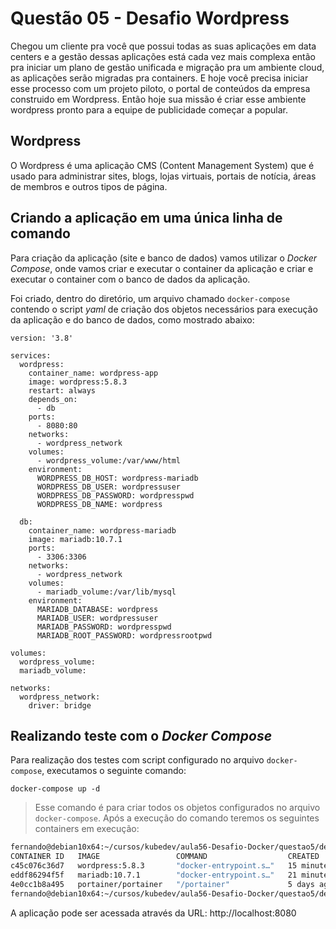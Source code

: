 
# Questão 05 - Desafio Wordpress

Chegou um cliente pra você que possui todas as suas aplicações em data centers e a gestão dessas aplicações está cada vez mais complexa então pra iniciar um plano de
gestão unificada e migração pra um ambiente cloud, as aplicações serão migradas pra containers. E hoje você precisa iniciar esse processo com um projeto piloto, o portal de
conteúdos da empresa construido em Wordpress. Então hoje sua missão é criar esse ambiente wordpress pronto para a equipe de publicidade começar a popular.

## Wordpress

O Wordpress é uma aplicação CMS (Content Management System) que é usado para administrar sites, blogs, lojas virtuais, portais de notícia, áreas de membros e outros tipos de página.

## Criando a aplicação em uma única linha de comando

Para criação da aplicação (site e banco de dados) vamos utilizar o *Docker Compose*, onde vamos criar e executar o container da aplicação e criar e executar o container com o banco de dados da aplicação.

Foi criado, dentro do diretório, um arquivo chamado `docker-compose` contendo o script *yaml* de criação dos objetos necessários para execução da aplicação e do banco de dados, como mostrado abaixo:

    version: '3.8'
    
    services:
      wordpress:
        container_name: wordpress-app
        image: wordpress:5.8.3
        restart: always
        depends_on:
          - db
        ports:
          - 8080:80
        networks:
          - wordpress_network
        volumes:
          - wordpress_volume:/var/www/html
        environment:
          WORDPRESS_DB_HOST: wordpress-mariadb
          WORDPRESS_DB_USER: wordpressuser
          WORDPRESS_DB_PASSWORD: wordpresspwd
          WORDPRESS_DB_NAME: wordpress
    
      db:
        container_name: wordpress-mariadb
        image: mariadb:10.7.1
        ports: 
          - 3306:3306
        networks:
          - wordpress_network
        volumes:
          - mariadb_volume:/var/lib/mysql
        environment:
          MARIADB_DATABASE: wordpress
          MARIADB_USER: wordpressuser
          MARIADB_PASSWORD: wordpresspwd
          MARIADB_ROOT_PASSWORD: wordpressrootpwd
    
    volumes:
      wordpress_volume:
      mariadb_volume:
    
    networks:
      wordpress_network:
        driver: bridge

## Realizando teste com o *Docker Compose*

Para realização dos testes com script configurado no arquivo `docker-compose`, executamos o seguinte comando:

    docker-compose up -d

> Esse comando é para criar todos os objetos configurados no arquivo `docker-compose`.
Após a execução do comando teremos os seguintes containers em execução:

~~~~bash
fernando@debian10x64:~/cursos/kubedev/aula56-Desafio-Docker/questao5/desafio-docker-questao5-wordpress$ docker ps
CONTAINER ID   IMAGE                 COMMAND                  CREATED          STATUS          PORTS                                       NAMES
c45c076c36d7   wordpress:5.8.3       "docker-entrypoint.s…"   15 minutes ago   Up 15 minutes   0.0.0.0:8080->80/tcp, :::8080->80/tcp       wordpress-app
eddf86294f5f   mariadb:10.7.1        "docker-entrypoint.s…"   21 minutes ago   Up 15 minutes   0.0.0.0:3306->3306/tcp, :::3306->3306/tcp   wordpress-mariadb
4e0cc1b8a495   portainer/portainer   "/portainer"             5 days ago       Up 2 hours      0.0.0.0:9000->9000/tcp, :::9000->9000/tcp   frosty_easley
fernando@debian10x64:~/cursos/kubedev/aula56-Desafio-Docker/questao5/desafio-docker-questao5-wordpress$
~~~~

A aplicação pode ser acessada através da URL:
http://localhost:8080



